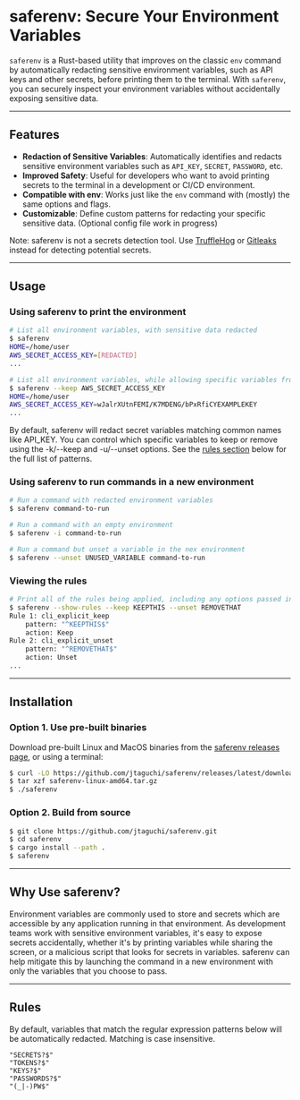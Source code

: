 # **saferenv**: Secure Your Environment Variables

`saferenv` is a Rust-based utility that improves on the classic `env` command by automatically redacting sensitive environment variables, such as API keys and other secrets, before printing them to the terminal. With `saferenv`, you can securely inspect your environment variables without accidentally exposing sensitive data.

---

## **Features**

- **Redaction of Sensitive Variables**: Automatically identifies and redacts sensitive environment variables such as `API_KEY`, `SECRET`, `PASSWORD`, etc.
- **Improved Safety**: Useful for developers who want to avoid printing secrets to the terminal in a development or CI/CD environment.
- **Compatible with env**: Works just like the `env` command with (mostly) the same options and flags.
- **Customizable**: Define custom patterns for redacting your specific sensitive data. (Optional config file work in progress)

Note: saferenv is not a secrets detection tool. Use [TruffleHog](https://github.com/trufflesecurity/trufflehog) or [Gitleaks](https://github.com/gitleaks/gitleaks) instead for detecting potential secrets.

---

## **Usage**

### Using saferenv to print the environment
```bash
# List all environment variables, with sensitive data redacted
$ saferenv
HOME=/home/user
AWS_SECRET_ACCESS_KEY=[REDACTED]
...

# List all environment variables, while allowing specific variables from being redacted
$ saferenv --keep AWS_SECRET_ACCESS_KEY
HOME=/home/user
AWS_SECRET_ACCESS_KEY=wJalrXUtnFEMI/K7MDENG/bPxRfiCYEXAMPLEKEY
...
```
By default, saferenv will redact secret variables matching common names like API_KEY. You can control which specific variables to keep or remove using the -k/--keep and -u/--unset options. See the [rules section](#rules) below for the full list of patterns.

### Using saferenv to run commands in a new environment
```bash
# Run a command with redacted environment variables
$ saferenv command-to-run

# Run a command with an empty environment
$ saferenv -i command-to-run

# Run a command but unset a variable in the nex environment
$ saferenv --unset UNUSED_VARIABLE command-to-run

```

### Viewing the rules
```bash
# Print all of the rules being applied, including any options passed in the command
$ saferenv --show-rules --keep KEEPTHIS --unset REMOVETHAT
Rule 1: cli_explicit_keep
    pattern: "^KEEPTHIS$"
    action: Keep
Rule 2: cli_explicit_unset
    pattern: "^REMOVETHAT$"
    action: Unset
...
```

---

## Installation

### Option 1. Use pre-built binaries

Download pre-built Linux and MacOS binaries from the [saferenv releases page](https://github.com/jtaguchi/saferenv/releases), or using a terminal:

```bash
$ curl -LO https://github.com/jtaguchi/saferenv/releases/latest/download/saferenv-linux-amd64.tar.gz
$ tar xzf saferenv-linux-amd64.tar.gz
$ ./saferenv
```

### Option 2. Build from source
```bash
$ git clone https://github.com/jtaguchi/saferenv.git
$ cd saferenv
$ cargo install --path .
$ saferenv
```

---

## Why Use saferenv?

Environment variables are commonly used to store and secrets which are accessible by any application running in that environment. As development teams work with sensitive environment variables, it's easy to expose secrets accidentally, whether it's by printing variables while sharing the screen, or a malicious script that looks for secrets in variables. saferenv can help mitigate this by launching the command in a new environment with only the variables that you choose to pass.

---

## Rules
By default, variables that match the regular expression patterns below will be automatically redacted. Matching is case insensitive.

```
"SECRETS?$"
"TOKENS?$"
"KEYS?$"
"PASSWORDS?$"
"(_|-)PW$"
```
